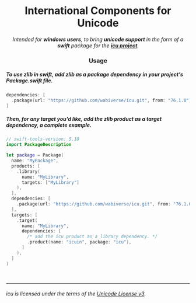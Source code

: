<!-- markdownlint-configure-file {
  "MD013": {
    "code_blocks": false,
    "tables": false
  },
  "MD033": false,
  "MD041": false
} -->

<div align="center">

<h1 align="center">
    International Components for Unicode
</h1>

<p align="center">
  <i align="center">Intended for <b>windows users</b>, to bring <b>unicode support</b> in the form of a <b>swift</b> package for the <a href="https://github.com/unicode-org/icu"><b>icu project</b></a>.</i>
</p>

</div>

<div align="center">

### Usage

</div>

##### To use zlib in swift, add zlib as a package dependency in your project's Package.swift file.
```swift
dependencies: [
  .package(url: "https://github.com/wabiverse/icu.git", from: "76.1.0"),
]
```


##### Then, for any target you'd like, add the zlib product as a target dependency, a complete example.
```swift
// swift-tools-version: 5.10
import PackageDescription

let package = Package(
  name: "MyPackage",
  products: [
    .library(
      name: "MyLibrary",
      targets: ["MyLibrary"]
    ),
  ],
  dependencies: [
    .package(url: "https://github.com/wabiverse/icu.git", from: "76.1.0")
  ],
  targets: [
    .target(
      name: "MyLibrary",
      dependencies: [
        /* add the icu product as a library dependency. */
        .product(name: "icuin", package: "icu"),
      ]
    ),
  ]
)
```

<br>

<hr/>

###### icu is licensed under the terms of the [Unicode License v3](https://github.com/unicode-org/icu/blob/main/LICENSE).
